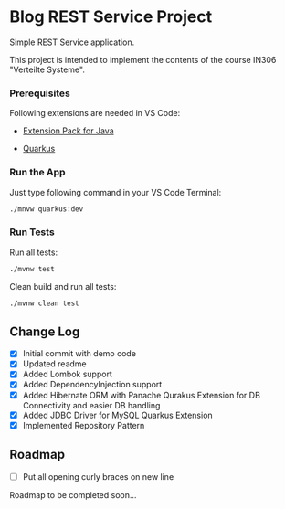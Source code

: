 <a name="readme-top"></a>

# Blog REST Service Project

Simple REST Service application.

This project is intended to implement the contents of the course IN306 "Verteilte Systeme".


### Prerequisites

Following extensions are needed in VS Code:
*  [Extension Pack for Java](https://marketplace.visualstudio.com/items?itemName=vscjava.vscode-java-pack)

*  [Quarkus](https://marketplace.visualstudio.com/items?itemName=redhat.vscode-quarkus)


### Run the App

Just type following command in your VS Code Terminal:

```sh
./mnvw quarkus:dev
```

### Run Tests

Run all tests:
```sh
./mvnw test
```

Clean build and run all tests:
```sh
./mvnw clean test
```

## Change Log

- [x] Initial commit with demo code
- [x] Updated readme
- [x] Added Lombok support
- [x] Added DependencyInjection support
- [x] Added Hibernate ORM with Panache Qurakus Extension for DB Connectivity and easier DB handling
- [x] Added JDBC Driver for MySQL Quarkus Extension
- [x] Implemented Repository Pattern

## Roadmap

- [ ] Put all opening curly braces on new line

Roadmap to be completed soon...